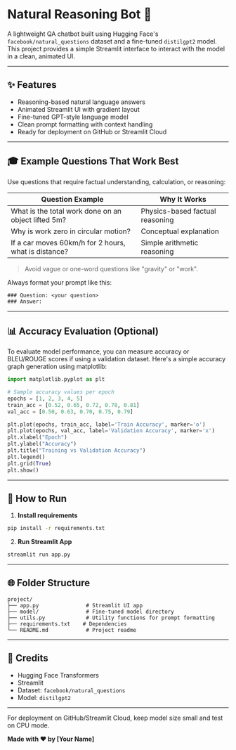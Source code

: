 # Natural Reasoning Bot 🤖

A lightweight QA chatbot built using Hugging Face's `facebook/natural_questions` dataset and a fine-tuned `distilgpt2` model. This project provides a simple Streamlit interface to interact with the model in a clean, animated UI.

---

## ✨ Features

* Reasoning-based natural language answers
* Animated Streamlit UI with gradient layout
* Fine-tuned GPT-style language model
* Clean prompt formatting with context handling
* Ready for deployment on GitHub or Streamlit Cloud

---

## 🎓 Example Questions That Work Best

Use questions that require factual understanding, calculation, or reasoning:

| Question Example                                     | Why It Works                    |
| ---------------------------------------------------- | ------------------------------- |
| What is the total work done on an object lifted 5m?  | Physics-based factual reasoning |
| Why is work zero in circular motion?                 | Conceptual explanation          |
| If a car moves 60km/h for 2 hours, what is distance? | Simple arithmetic reasoning     |

> Avoid vague or one-word questions like "gravity" or "work".

Always format your prompt like this:

```txt
### Question: <your question>
### Answer:
```

---

## 📊 Accuracy Evaluation (Optional)

To evaluate model performance, you can measure accuracy or BLEU/ROUGE scores if using a validation dataset. Here's a simple accuracy graph generation using matplotlib:

```python
import matplotlib.pyplot as plt

# Sample accuracy values per epoch
epochs = [1, 2, 3, 4, 5]
train_acc = [0.52, 0.65, 0.72, 0.78, 0.81]
val_acc = [0.50, 0.63, 0.70, 0.75, 0.79]

plt.plot(epochs, train_acc, label='Train Accuracy', marker='o')
plt.plot(epochs, val_acc, label='Validation Accuracy', marker='x')
plt.xlabel("Epoch")
plt.ylabel("Accuracy")
plt.title("Training vs Validation Accuracy")
plt.legend()
plt.grid(True)
plt.show()
```

---

## 🚀 How to Run

1. **Install requirements**

```bash
pip install -r requirements.txt
```

2. **Run Streamlit App**

```bash
streamlit run app.py
```

---

## 🌐 Folder Structure

```
project/
├── app.py               # Streamlit UI app
├── model/               # Fine-tuned model directory
├── utils.py             # Utility functions for prompt formatting
├── requirements.txt    # Dependencies
└── README.md            # Project readme
```

---

## 💪 Credits

* Hugging Face Transformers
* Streamlit
* Dataset: `facebook/natural_questions`
* Model: `distilgpt2`

---

For deployment on GitHub/Streamlit Cloud, keep model size small and test on CPU mode.

**Made with ❤️ by \[Your Name]**
